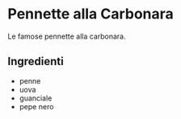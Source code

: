 # Pennette alla Carbonara

Le famose pennette alla carbonara.

## Ingredienti

* penne
* uova
* guanciale
* pepe nero

